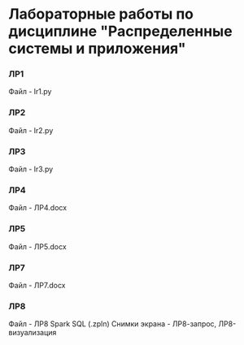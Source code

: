 # Лабораторные работы по дисциплине "Распределенные системы и приложения"

### ЛР1
Файл - lr1.py

### ЛР2
Файл - lr2.py

### ЛР3
Файл - lr3.py

### ЛР4
Файл - ЛР4.docx

### ЛР5
Файл - ЛР5.docx

### ЛР7
Файл - ЛР7.docx

### ЛР8
Файл - ЛР8 Spark SQL (.zpln)
Снимки экрана - ЛР8-запрос, ЛР8-визуализация
